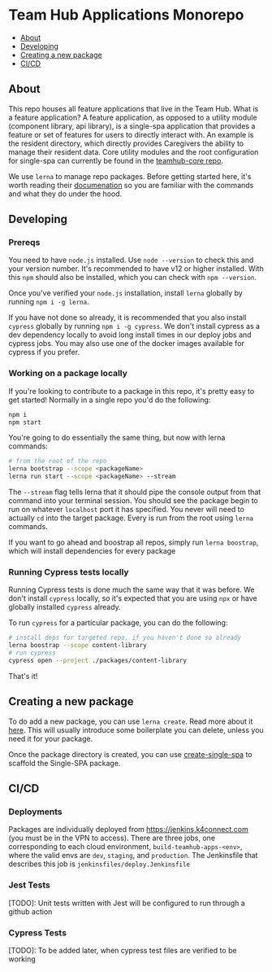# Team Hub Applications Monorepo

- [About](#about)
- [Developing](#developing)
- [Creating a new package](#creating-a-new-package)
- [CI/CD](#cicd)

## About

This repo houses all feature applications that live in the Team Hub. What is a feature application? A feature application, as opposed to a utility module (component library, api library), is a single-spa application that provides a feature or set of features for users to directly interact with. An example is the resident directory, which directly provides Caregivers the ability to manage their resident data. Core utility modules and the root configuration for single-spa can currently be found in the [teamhub-core repo](https://github.com/k4connect/teamhub-core).

We use `lerna` to manage repo packages. Before getting started here, it's worth reading their [documenation](https://github.com/lerna/lerna) so you are familiar with the commands and what they do under the hood.

## Developing

### Prereqs

You need to have `node.js` installed. Use `node --version` to check this and your version number. It's recommended to have v12 or higher installed. With this `npm` should also be installed, which you can check with `npm --version`.

Once you've verified your `node.js` installation, install `lerna` globally by running `npm i -g lerna`.

If you have not done so already, it is recommended that you also install `cypress` globally by running `npm i -g cypress`. We don't install cypress as a dev dependency locally to avoid long install times in our deploy jobs and cypress jobs. You may also use one of the docker images available for cypress if you prefer.

### Working on a package locally

If you're looking to contribute to a package in this repo, it's pretty easy to get started! Normally in a single repo you'd do the following:

```bash
npm i
npm start
```

You're going to do essentially the same thing, but now with lerna commands:

```bash
# from the root of the repo
lerna bootstrap --scope <packageName>
lerna run start --scope <packageName> --stream
```

The `--stream` flag tells lerna that it should pipe the console output from that command into your terminal session. You should see the package begin to run on whatever `localhost` port it has specified. You never will need to actually `cd` into the target package. Every is run from the root using `lerna` commands.

If you want to go ahead and boostrap all repos, simply run `lerna boostrap`, which will install dependencies for every package

### Running Cypress tests locally

Running Cypress tests is done much the same way that it was before. We don't install `cypress` locally, so it's expected that you are using `npx` or have globally installed `cypress` already.

To run `cypress` for a particular package, you can do the following:

```bash
# install deps for targeted repo, if you haven't done so already
lerna boostrap --scope content-library
# run cypress
cypress open --project ./packages/content-library
```

That's it!

## Creating a new package

To do add a new package, you can use `lerna create`. Read more about it [here](https://github.com/lerna/lerna/tree/main/commands/create#readme). This will usually introduce some boilerplate you can delete, unless you need it for your package.

Once the package directory is created, you can use [create-single-spa](https://single-spa.js.org/docs/create-single-spa) to scaffold the Single-SPA package.

## CI/CD

### Deployments

Packages are individually deployed from https://jenkins.k4connect.com (you must be in the VPN to access). There are three jobs, one corresponding to each cloud environment, `build-teamhub-apps-<env>`, where the valid envs are `dev`, `staging`, and `production`. The Jenkinsfile that describes this job is `jenkinsfiles/deploy.Jenkinsfile`

### Jest Tests

[TODO]: Unit tests written with Jest will be configured to run through a github action

### Cypress Tests

[TODO]: To be added later, when cypress test files are verified to be working
